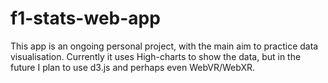 # f1-stats-web-app
This app is an ongoing personal project, with the main aim to practice data visualisation.
Currently it uses High-charts to show the data, but in the future I plan to use d3.js and perhaps even WebVR/WebXR.
